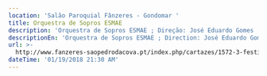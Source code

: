 ```yaml
---
location: 'Salão Paroquial Fânzeres - Gondomar '
title: Orquestra de Sopros ESMAE
description: 'Orquestra de Sopros ESMAE ; Direção: José Eduardo Gomes '
descriptionEn: 'Orquestra de Sopros ESMAE ; Direction: José Eduardo Gomes '
url: >-
  http://www.fanzeres-saopedrodacova.pt/index.php/cartazes/1572-3-festival-de-musica-de-fanzeres-e-sao-pedro-da-cova
dateTime: '01/19/2018 21:30 AM'
---
```


